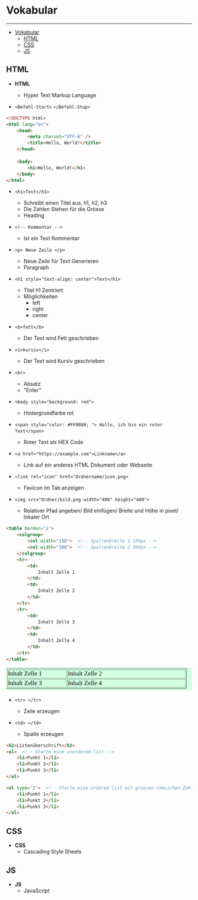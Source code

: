 # Vokabular

---

<!--toc:start-->

-   [Vokabular](#vokabular)
    -   [HTML](#html)
    -   [CSS](#css)
    -   [JS](#js)
    <!--toc:end-->

## HTML

-   **HTML**

    -   Hyper Text Markup Language

-   `<Befehl-Start>` `</Befehl-Stop>`

```html
<!DOCTYPE html>
<html lang="en">
    <head>
        <meta charset="UTF-8" />
        <title>Hello, World!</title>
    </head>

    <body>
        <h1>Hello, World!</h1>
    </body>
</html>
```

-   `<h1>Text</h1>`

    -   Schreibt einen Titel aus, h1, h2, h3
    -   Die Zahlen Stehen für die Grösse
    -   Heading

-   `<!-- Kommentar -->`

    -   Ist ein Text Kommentar

-   `<p> Neue Zeile </p>`

    -   Neue Zeile für Text Generieren
    -   Paragraph

-   `<h1 style="text-align: center">Text</h1>`

    -   Titel h1 Zentriert
    -   Möglichkeiten
        -   left
        -   right
        -   center

-   `<b>fett</b>`

    -   Der Text wird Fett geschrieben

-   `<i>kursiv</i>`

    -   Der Text wird Kursiv geschrieben

-   `<br>`

    -   Absatz
    -   "Enter"

-   `<body style="background: red">`

    -   Hintergrundfarbe rot

-   `<span style="color: #FF0000; "> Hallo, ich bin ein roter Text</span>`

    -   Roter Text als HEX Code

-   `<a href="https://example.com">Linkname</a>`

    -   Link auf ein anderes HTML Dokument oder Webseite

-   `<link rel="icon" href="Ordnername/icon.png>`

    -   Favicon im Tab anzeigen

-   `<img src="Ordner/bild.png width="400" height="400">`
    -   Relativer Pfad angeben/ Bild einfügen/ Breite und Höhe in pixel/ lokaler Ort

```html
<table border="1">
    <colgroup>
        <col width="150">  <!-- Spaltenbreite 1 150px -->
        <col width="300">  <!-- Spaltenbreite 2 300px -->
    </colgroup>
    <tr>
        <td>
            Inhalt Zelle 1
        </td>
        <td>
            Inhalt Zelle 2
        </td>
    </tr>
    <tr>
        <td>
            Inhalt Zelle 3
        </td>
        <td>
            Inhalt Zelle 4
        </td>
    </tr>
</table>
```

![table.png](table.png)

- `<tr> </tr>`
  - Zeile erzeugen

- `<td> </td>`
  - Spalte erzeugen

```html
<h2>Listenüberschrift</h2>
<ul>  <!-- Starte eine unordered-list -->
    <li>Punkt 1</li>
    <li>Punkt 2</li>
    <li>Punkt 3</li>
</ul>
```

```html
<ol type="I">  <!-- Starte eine ordered list mit grossen römischen Zahlen -->
    <li>Punkt 1</li>
    <li>Punkt 2</li>
    <li>Punkt 3</li>
</ol>
```

## CSS

-   **CSS**
    -   Cascading Style Sheets

## JS

-   **JS**
    -   JavaScript
